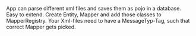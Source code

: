 App can parse different xml files and saves them as pojo in a database. Easy to extend. Create Entity, Mapper and add those classes to MapperRegistry.
Your Xml-files need to have a MessageTyp-Tag, such that correct Mapper gets picked.
